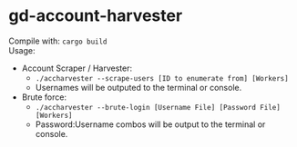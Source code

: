 # gd-account-harvester
Compile with: `cargo build` \
Usage:
- Account Scraper / Harvester:
    - `./accharvester --scrape-users [ID to enumerate from] [Workers]`
    - Usernames will be outputed to the terminal or console.
- Brute force:
    - `./accharvester --brute-login [Username File] [Password File] [Workers]`
    - Password:Username combos will be output to the terminal or console.
